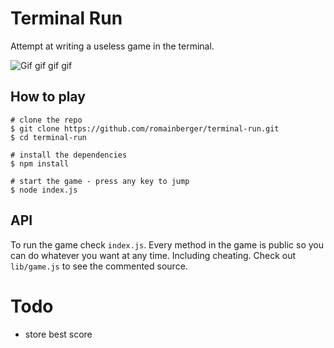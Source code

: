 # Terminal Run

Attempt at writing a useless game in the terminal.

![Gif gif gif gif](http://zippy.gfycat.com/AdorableSorrowfulArthropods.gif)

## How to play

    # clone the repo
    $ git clone https://github.com/romainberger/terminal-run.git
    $ cd terminal-run

    # install the dependencies
    $ npm install

    # start the game - press any key to jump
    $ node index.js

## API

To run the game check `index.js`. Every method in the game is public so you can do whatever you want at any time. Including cheating. Check out `lib/game.js` to see the commented source.

# Todo

* store best score
